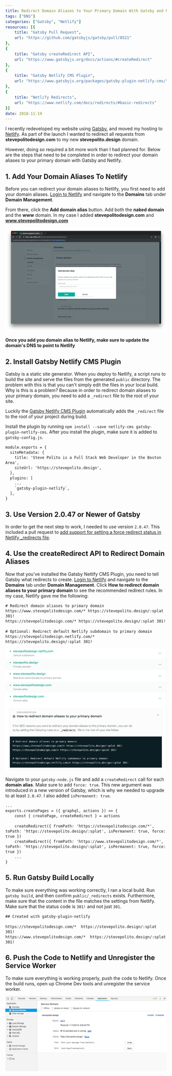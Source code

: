 ```yaml
---
title: Redirect Domain Aliases to Your Primary Domain With Gatsby and Netlify
tags: ["DNS"]
categories: ["Gatsby", "Netlify"]
resources: [{
    title: "Gatsby Pull Request",
    url: "https://github.com/gatsbyjs/gatsby/pull/8521"
},
{
    title: "Gatsby createRedirect API",
    url: "https://www.gatsbyjs.org/docs/actions/#createRedirect"
},
{
    title: "Gatsby Netlify CMS Plugin",
    url: "https://www.gatsbyjs.org/packages/gatsby-plugin-netlify-cms/"
},
{
    title: "Netlify Redirects",
    url: "https://www.netlify.com/docs/redirects/#basic-redirects"
}]
date: 2018-11-19
---
```


I recently redeveloped my website using [Gatsby](https://www.gatsbyjs.org/), and moved my hosting to [Netlify](https://www.netlify.com/). As part of the launch I wanted to redirect all requests from **stevepolitodesign.com** to my new **stevepolito.design** domain.

However, doing so required a bit more work than I had planned for. Below are the steps that need to be completed in order to redirect your domain aliases to your primary domain with Gatsby and Netlify.

## 1. Add Your Domain Aliases To Netlify

Before you can redirect your domain aliases to Netlify, you first need to add your domain aliases. [Login to Netlify](https://app.netlify.com/) and navigate to the **Domains** tab under **Domain Management**. 

From there, click the **Add domain alias** button. Add both the **naked domain** and the **www** domain. In my case I added **stevepolitodesign.com** and **www.stevepolitodesign.com**

![Add domain alias in Netlify](/assets/images/posts/redirect-domain-aliases-to-your-primary-domain-with-gatsby-and-netlify/netlify-add-domain-alias.png)

**Once you add you domain alias to Netlify, make sure to update the domain's DNS to point to Netlify**

## 2. Install Gatsby Netlify CMS Plugin

Gatsby is a static site generator. When you deploy to Netlify, a script runs to build the site and serve the files from the generated `public` directory. The problem with this is that you can't simply edit the files in your local build. Why is this is a problem? Because in order to redirect domain aliases to your primary domain, you need to add a `_redirect` file to the root of your site.

Luckily the [Gatsby Netlify CMS Plugin](https://www.gatsbyjs.org/packages/gatsby-plugin-netlify-cms/) automatically adds the `_redirect` file to the root of your project during build.

Install the plugin by running `npm install --save netlify-cms gatsby-plugin-netlify-cms`. After you install the plugin, make sure it is added to `gatsby-config.js`.

```javascript{8}
module.exports = {
  siteMetadata: {
    title: 'Steve Polito is a Full Stack Web Developer in the Boston Area',
    siteUrl: 'https://stevepolito.design',
  },
  plugins: [
    ...
    `gatsby-plugin-netlify`,
  ],
}
```

## 3. Use Version 2.0.47 or Newer of Gatsby

In order to get the next step to work, I needed to use version `2.0.47`. This included a pull request to [add support for setting a force redirect status in Netlify _redirects file](https://github.com/gatsbyjs/gatsby/pull/8521).

## 4. Use the createRedirect API to Redirect Domain Aliases

Now that you've installed the Gatsby Netlify CMS Plugin, you need to tell Gatsby what redirects to create. [Login to Netlify](https://app.netlify.com/) and navigate to the **Domains** tab under **Domain Management**. Click **How to redirect domain aliases to your primary domain** to see the recommended redirect rules. In my case, Netlify gave me the following:

```
# Redirect domain aliases to primary domain
https://www.stevepolitodesign.com/* https://stevepolito.design/:splat 301!
https://stevepolitodesign.com/* https://stevepolito.design/:splat 301!

# Optional: Redirect default Netlify subdomain to primary domain
https://stevepolitodesign.netlify.com/* https://stevepolito.design/:splat 301!
```

![Netlify's redirect rules](/assets/images/posts/redirect-domain-aliases-to-your-primary-domain-with-gatsby-and-netlify/netlify-redirect-domain-aliases.png)

Navigate to your `gatsby-node.js` file and add a `createRedirect` call for each **domain alias**. Make sure to add `force: true`. This new argument was introduced in a new version of Gatsby, which is why we needed to upgrade to at least `2.0.47`. I also added `isPermanent: true`.

```javascript{5-6}
...
exports.createPages = ({ graphql, actions }) => {
    const { createPage, createRedirect } = actions

    createRedirect({ fromPath: 'https://stevepolitodesign.com/*', toPath: 'https://stevepolito.design/:splat', isPermanent: true, force: true })
    createRedirect({ fromPath: 'https://www.stevepolitodesign.com/*', toPath: 'https://stevepolito.design/:splat', isPermanent: true, force: true })
    ... 
}
```

## 5. Run Gatsby Build Locally

To make sure everything was working correctly, I ran a local build. Run `gatsby build`, and then confirm `public/_redirects` exists. Furthermore, make sure that the content in the file matches the settings from Netlify. Make sure that the status code is `301!` and not just `301`.

```
## Created with gatsby-plugin-netlify

https://stevepolitodesign.com/*  https://stevepolito.design/:splat  301!
https://www.stevepolitodesign.com/*  https://stevepolito.design/:splat  301!
```

## 6. Push the Code to Netlify and Unregister the Service Worker

To make sure everything is working properly, push the code to Netlify. Once the build runs, open up Chrome Dev tools and unregister the service worker.

![Unregister Service Worker](/assets/images/posts/redirect-domain-aliases-to-your-primary-domain-with-gatsby-and-netlify/delete-service-worker.png)